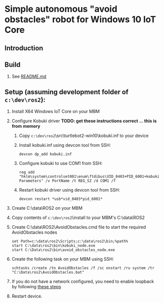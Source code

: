 # Simple autonomous "avoid obstacles" robot for Windows 10 IoT Core

## Introduction

## Build

1. See [README.md](./README.md)

## Setup (assuming development folder of `c:\dev\ros2`):

1. Install X64 Windows IoT Core on your MBM

1. Configure Kobuki driver **TODO: get these instructions correct ... this is from memory**

     1. Copy `c:\dev\ros2`\src\turtlebot2-win10\kobuki.inf to your device

     1. Install kobuki.inf using devcon tool from SSH:

          ```
          devcon dp_add kobuki.inf
          ```
     1. Configure kobuki to use COM1 from SSH:

          ```
          reg add "hklm\system\controlset001\enum\ftdibus\VID_0403+PID_6001+kobuki_AH02B8WIA\0000\Device Parameters" /v PortName /t REG_SZ /d COM1 /f
          ```
     1. Restart kobuki driver using devcon tool from SSH:

          ```
          devcon restart *usb*vid_0403*pid_6001*
          ```
1. Create C:\data\ROS2 on your MBM

1. Copy contents of `c:\dev\ros2`\install to your MBM's C:\data\ROS2

1. Create C:\data\ROS2\AvoidObstacles.cmd file to start the required AvoidObstacles nodes

     ```
     set Path=c:\data\ros2\Scripts;c:\data\ros2\bin;%path%
     start C:\data\ros2\bin\kobuki_node.exe
     start C:\Data\ros2\bin\avoid_obstacles_node.exe
     ```
1. Create the following task on your MBM using SSH:

     ```
     schtasks /create /tn AvoidObstacles /f /sc onstart /ru system /tr "C:\Data\ros2\AvoidObstacles.bat"
     ```
1. If you do not have a network configured, you need to enable loopback by following [these steps](./NoNetwork.md)

1. Restart device.

